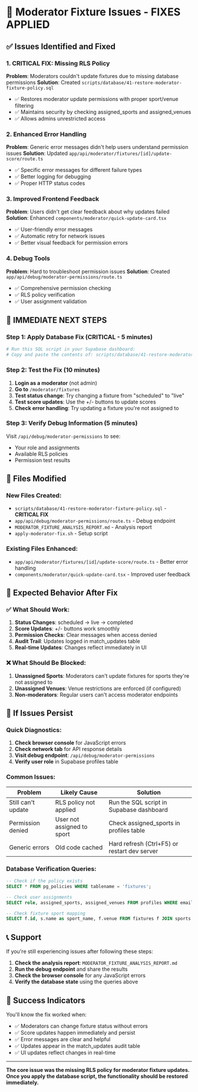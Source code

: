 # 🚀 Moderator Fixture Issues - FIXES APPLIED

## ✅ Issues Identified and Fixed

### 1. **CRITICAL FIX: Missing RLS Policy** 
**Problem**: Moderators couldn't update fixtures due to missing database permissions
**Solution**: Created `scripts/database/41-restore-moderator-fixture-policy.sql`
- ✅ Restores moderator update permissions with proper sport/venue filtering
- ✅ Maintains security by checking assigned_sports and assigned_venues
- ✅ Allows admins unrestricted access

### 2. **Enhanced Error Handling**
**Problem**: Generic error messages didn't help users understand permission issues
**Solution**: Updated `app/api/moderator/fixtures/[id]/update-score/route.ts`
- ✅ Specific error messages for different failure types
- ✅ Better logging for debugging
- ✅ Proper HTTP status codes

### 3. **Improved Frontend Feedback**
**Problem**: Users didn't get clear feedback about why updates failed
**Solution**: Enhanced `components/moderator/quick-update-card.tsx`
- ✅ User-friendly error messages
- ✅ Automatic retry for network issues
- ✅ Better visual feedback for permission errors

### 4. **Debug Tools**
**Problem**: Hard to troubleshoot permission issues
**Solution**: Created `app/api/debug/moderator-permissions/route.ts`
- ✅ Comprehensive permission checking
- ✅ RLS policy verification
- ✅ User assignment validation

## 🚀 IMMEDIATE NEXT STEPS

### Step 1: Apply Database Fix (CRITICAL - 5 minutes)
```bash
# Run this SQL script in your Supabase dashboard:
# Copy and paste the contents of: scripts/database/41-restore-moderator-fixture-policy.sql
```

### Step 2: Test the Fix (10 minutes)
1. **Login as a moderator** (not admin)
2. **Go to** `/moderator/fixtures`
3. **Test status change**: Try changing a fixture from "scheduled" to "live"
4. **Test score updates**: Use the +/- buttons to update scores
5. **Check error handling**: Try updating a fixture you're not assigned to

### Step 3: Verify Debug Information (5 minutes)
Visit `/api/debug/moderator-permissions` to see:
- Your role and assignments
- Available RLS policies  
- Permission test results

## 🔧 Files Modified

### New Files Created:
- `scripts/database/41-restore-moderator-fixture-policy.sql` - **CRITICAL FIX**
- `app/api/debug/moderator-permissions/route.ts` - Debug endpoint
- `MODERATOR_FIXTURE_ANALYSIS_REPORT.md` - Analysis report
- `apply-moderator-fix.sh` - Setup script

### Existing Files Enhanced:
- `app/api/moderator/fixtures/[id]/update-score/route.ts` - Better error handling
- `components/moderator/quick-update-card.tsx` - Improved user feedback

## 🎯 Expected Behavior After Fix

### ✅ What Should Work:
1. **Status Changes**: scheduled → live → completed
2. **Score Updates**: +/- buttons work smoothly
3. **Permission Checks**: Clear messages when access denied
4. **Audit Trail**: Updates logged in match_updates table
5. **Real-time Updates**: Changes reflect immediately in UI

### ❌ What Should Be Blocked:
1. **Unassigned Sports**: Moderators can't update fixtures for sports they're not assigned to
2. **Unassigned Venues**: Venue restrictions are enforced (if configured)
3. **Non-moderators**: Regular users can't access moderator endpoints

## 🐛 If Issues Persist

### Quick Diagnostics:
1. **Check browser console** for JavaScript errors
2. **Check network tab** for API response details
3. **Visit debug endpoint**: `/api/debug/moderator-permissions`
4. **Verify user role** in Supabase profiles table

### Common Issues:
| Problem | Likely Cause | Solution |
|---------|--------------|----------|
| Still can't update | RLS policy not applied | Run the SQL script in Supabase dashboard |
| Permission denied | User not assigned to sport | Check assigned_sports in profiles table |
| Generic errors | Old code cached | Hard refresh (Ctrl+F5) or restart dev server |

### Database Verification Queries:
```sql
-- Check if the policy exists
SELECT * FROM pg_policies WHERE tablename = 'fixtures';

-- Check user assignments  
SELECT role, assigned_sports, assigned_venues FROM profiles WHERE email = 'your-email@example.com';

-- Check fixture sport mapping
SELECT f.id, s.name as sport_name, f.venue FROM fixtures f JOIN sports s ON s.id = f.sport_id LIMIT 5;
```

## 📞 Support

If you're still experiencing issues after following these steps:

1. **Check the analysis report**: `MODERATOR_FIXTURE_ANALYSIS_REPORT.md`
2. **Run the debug endpoint** and share the results
3. **Check the browser console** for any JavaScript errors
4. **Verify the database state** using the queries above

## 🎉 Success Indicators

You'll know the fix worked when:
- ✅ Moderators can change fixture status without errors
- ✅ Score updates happen immediately and persist
- ✅ Error messages are clear and helpful
- ✅ Updates appear in the match_updates audit table
- ✅ UI updates reflect changes in real-time

---

**The core issue was the missing RLS policy for moderator fixture updates. Once you apply the database script, the functionality should be restored immediately.**